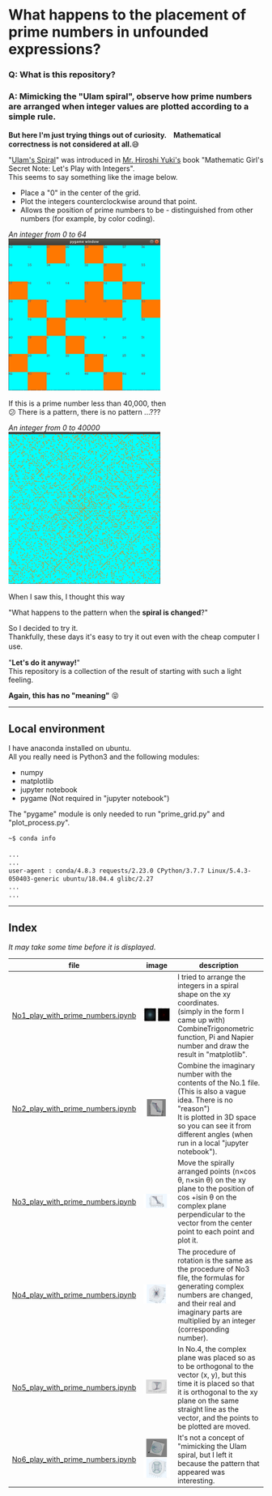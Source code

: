 # What happens to the placement of prime numbers in unfounded expressions?

### Q: What is this repository?  
### A: Mimicking the "Ulam spiral", observe how prime numbers are arranged when integer values ​​are plotted according to a simple rule.


**But here I'm just trying things out of curiosity.　Mathematical correctness is not considered at all.**:sweat_smile:  


"[Ulam's Spiral](https://ja.wikipedia.org/wiki/%E3%82%A6%E3%83%A9%E3%83%A0%E3%81%AE%E8%9E%BA%E6%97%8B)" was introduced in [Mr. Hiroshi Yuki's](https://www.hyuki.com/) book "Mathematic Girl's Secret Note: Let's Play with Integers".  
This seems to say something like the image below.
- Place a "0" in the center of the grid.
- Plot the integers counterclockwise around that point.
- Allows the position of prime numbers to be - distinguished from other numbers (for example, by color coding).  

_An integer from 0 to 64_  
![grid Image 2](./img/re_grid_2.png)

If this is a prime number less than 40,000, then  
:confused: There is a pattern, there is no pattern ...???

_An integer from 0 to 40000_  
![grid Image 1](./img/re_grid_1.png)  

When I saw this, I thought this way  

"What happens to the pattern when the **spiral is changed**?"    

So I decided to try it.  
Thankfully, these days it's easy to try it out even with the cheap computer I use. 　

"**Let's do it anyway!**"  
 This repository is a collection of the result of starting with such a light feeling.  

**Again, this has no "meaning"** :stuck_out_tongue_closed_eyes:

---  

## Local environment  

I have anaconda installed on ubuntu.  
All you really need is Python3 and the following modules:  

- numpy
- matplotlib
- jupyter notebook
- pygame (Not required in "jupyter notebook")

The "pygame" module is only needed to run "prime_grid.py" and "plot_process.py".  

```
~$ conda info

...
...
user-agent : conda/4.8.3 requests/2.23.0 CPython/3.7.7 Linux/5.4.3-050403-generic ubuntu/18.04.4 glibc/2.27
...
...
```


---  

## Index  

_It may take some time before it is displayed._

| file | image |description |
| --- | --- | --- |
| [No1_play_with_prime_numbers.ipynb](No1_play_with_prime_numbers.ipynb)| ![file 01 image](./img/pict_file1.png)| I tried to arrange the integers in a spiral shape on the xy coordinates.<br> (simply in the form I came up with) <br>CombineTrigonometric function, Pi and Napier number and draw the result in "matplotlib".|
| [No2_play_with_prime_numbers.ipynb](No2_play_with_prime_numbers.ipynb)| ![file 02 image](./img/pict_file2.png)|Combine the imaginary number with the contents of the No.1 file. (This is also a vague idea. There is no "reason")<br>It is plotted in 3D space so you can see it from different angles (when run in a local "jupyter notebook"). |
| [No3_play_with_prime_numbers.ipynb](No3_play_with_prime_numbers.ipynb)| ![file 03 image](./img/pict_file3.png)| Move the spirally arranged points (n×cos θ, n×sin θ) on the xy plane to the position of cos +isin θ on the complex plane perpendicular to the vector from the center point to each point and plot it. |
| [No4_play_with_prime_numbers.ipynb](No4_play_with_prime_numbers.ipynb)| ![file 04 image](./img/pict_file4.png)| The procedure of rotation is the same as the procedure of No3 file, the formulas for generating complex numbers are changed, and their real and imaginary parts are multiplied by an integer (corresponding number). |
| [No5_play_with_prime_numbers.ipynb](No5_play_with_prime_numbers.ipynb)| ![file 05 image](./img/pict_file5.png)| In No.4, the complex plane was placed so as to be orthogonal to the vector (x, y), but this time it is placed so that it is orthogonal to the xy plane on the same straight line as the vector, and the points to be plotted are moved.  |
| [No6_play_with_prime_numbers.ipynb](No6_play_with_prime_numbers.ipynb)| ![file 06 image](./img/pict_file6_1.png) ![file 06 image](./img/pict_file6_2.png)| It's not a concept of "mimicking the Ulam spiral, but I left it because the pattern that appeared was interesting.|
